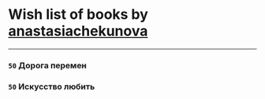 # Wish list of books by [anastasiachekunova](http://vk.com/id35337055)
---

### `50` Дорога перемен

### `50` Искусство любить

